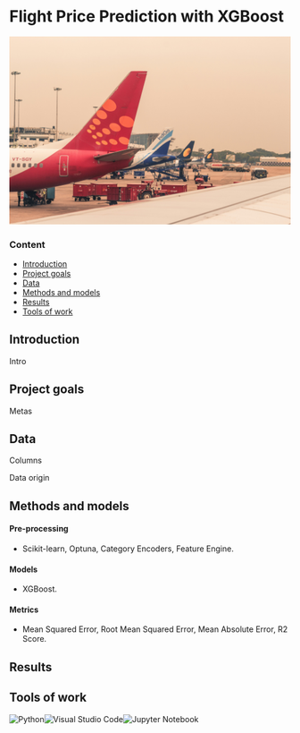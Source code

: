 # Flight Price Prediction with XGBoost
![header](doc/img/vivek-doshi-5wqUo_G9jkQ-unsplash.jpg)
### Content
- [Introduction](#Introduction)
- [Project goals](#project-goals)
- [Data](#data)
- [Methods and models](#methods-and-models)
- [Results](#results)
- [Tools of work](#tools-of-work)

## Introduction
Intro

## Project goals
Metas 

## Data

Columns

Data origin

## Methods and models
####  Pre-processing
- Scikit-learn, Optuna, Category Encoders, Feature Engine.
#### Models
- XGBoost.
#### Metrics
- Mean Squared Error, Root Mean Squared Error, Mean Absolute Error, R2 Score.

## Results

## Tools of work
![Python](https://img.shields.io/badge/python-3670A0?style=for-the-badge&logo=python&logoColor=ffdd54)![Visual Studio Code](https://img.shields.io/badge/Visual%20Studio%20Code-0078d7.svg?style=for-the-badge&logo=visual-studio-code&logoColor=white)![Jupyter Notebook](https://img.shields.io/badge/jupyter-%23FA0F00.svg?style=for-the-badge&logo=jupyter&logoColor=white)
